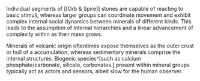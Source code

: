 

Individual segments of [[Orb & Spire]] stones are capable of reacting to basic stimuli, whereas larger groups can coordinate movement and exhibit complex internal social dynamics between minerals of different kinds. 
This leads to the assumption of internal hierarchies and a linear advancement of complexity within as their mass grows.

Minerals of volcanic origin oftentimes expose themselves as the outer crust or hull of a accumulation, whereas sedimentary minerals comprise the internal structures.
Biogenic species^[such as calcium phosphate/carbonate, silicate, carbonates.] present within mineral groups typically act as actors and sensors, albeit slow for the human observer.